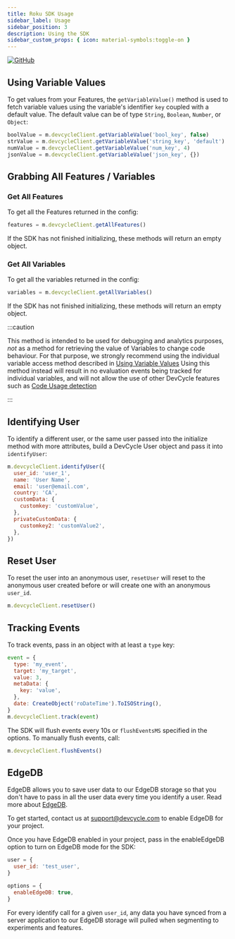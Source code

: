 ```yaml
---
title: Roku SDK Usage
sidebar_label: Usage
sidebar_position: 3
description: Using the SDK
sidebar_custom_props: { icon: material-symbols:toggle-on }
---
```


[![GitHub](https://img.shields.io/github/stars/devcyclehq/roku-client-sdk.svg?style=social&label=Star&maxAge=2592000)](https://github.com/devcyclehq/roku-client-sdk)

[//]: # 'wizard-evaluate-start'

## Using Variable Values

To get values from your Features, the `getVariableValue()` method is used to fetch variable values using
the variable's identifier `key` coupled with a default value. The default value can be of type
`String`, `Boolean`, `Number`, or `Object`:

```javascript
boolValue = m.devcycleClient.getVariableValue('bool_key', false)
strValue = m.devcycleClient.getVariableValue('string_key', 'default')
numValue = m.devcycleClient.getVariableValue('num_key', 4)
jsonValue = m.devcycleClient.getVariableValue('json_key', {})
```

[//]: # 'wizard-evaluate-end'

## Grabbing All Features / Variables

### Get All Features

To get all the Features returned in the config:

```javascript
features = m.devcycleClient.getAllFeatures()
```

If the SDK has not finished initializing, these methods will return an empty object.

### Get All Variables

To get all the variables returned in the config:

```javascript
variables = m.devcycleClient.getAllVariables()
```

If the SDK has not finished initializing, these methods will return an empty object.

:::caution

This method is intended to be used for debugging and analytics purposes, _not_ as a method for retrieving the value of Variables to change code behaviour.
For that purpose, we strongly recommend using the individual variable access method described in [Using Variable Values](#using-variable-values)
Using this method instead will result in no evaluation events being tracked for individual variables, and will not allow the use
of other DevCycle features such as [Code Usage detection](/integrations/github/feature-usage-action)

:::

## Identifying User

To identify a different user, or the same user passed into the initialize method with more attributes, build a DevCycle User object and pass it into `identifyUser`:

```javascript
m.devcycleClient.identifyUser({
  user_id: 'user_1',
  name: 'User Name',
  email: 'user@email.com',
  country: 'CA',
  customData: {
    customkey: 'customValue',
  },
  privateCustomData: {
    customkey2: 'customValue2',
  },
})
```

## Reset User

To reset the user into an anonymous user, `resetUser` will reset to the anonymous user created before or will create one with an anonymous `user_id`.

```javascript
m.devcycleClient.resetUser()
```

## Tracking Events

To track events, pass in an object with at least a `type` key:

```javascript
event = {
  type: 'my_event',
  target: 'my_target',
  value: 3,
  metaData: {
    key: 'value',
  },
  date: CreateObject('roDateTime').ToISOString(),
}
m.devcycleClient.track(event)
```

The SDK will flush events every 10s or `flushEventsMS` specified in the options. To manually flush events, call:

```javascript
m.devcycleClient.flushEvents()
```

## EdgeDB

EdgeDB allows you to save user data to our EdgeDB storage so that you don't have to pass in all the user data every time you identify a user. Read more about [EdgeDB](/platform/feature-flags/targeting/edgedb).

To get started, contact us at support@devcycle.com to enable EdgeDB for your project.

Once you have EdgeDB enabled in your project, pass in the enableEdgeDB option to turn on EdgeDB mode for the SDK:

```javascript
user = {
  user_id: 'test_user',
}

options = {
  enableEdgeDB: true,
}
```

For every identify call for a given `user_id`, any data you have synced from a server application to our EdgeDB storage will pulled when segmenting to experiments and features.
